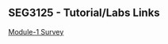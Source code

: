 ## SEG3125 - Tutorial/Labs Links
[Module-1 Survey](https://adso023.github.io/SEG3125-Module1-Survey)